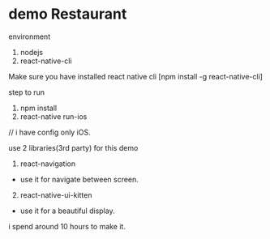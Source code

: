 # demo Restaurant

environment
1. nodejs
2. react-native-cli

Make sure you have installed react native cli
[npm install -g react-native-cli]

step to run
1. npm install
2. react-native run-ios

// i have config only iOS.

use 2 libraries(3rd party) for this demo
1. react-navigation
  - use it for navigate between screen.
2. react-native-ui-kitten
  - use it for a beautiful display.

i spend around 10 hours to make it.
